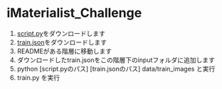 # iMaterialist_Challenge
1. [script.py](https://www.kaggle.com/nlecoy/imaterialist-downloader-util)をダウンロードします
2. [train.json](https://www.kaggle.com/c/imaterialist-challenge-fashion-2018/data)をダウンロードします
3. READMEがある階層に移動します
4. ダウンロードしたtrain.jsonをこの階層下のinputフォルダに追加します
5. python [script.pyのパス] [train.jsonのパス] data/train_images と実行
6. train.py を実行
